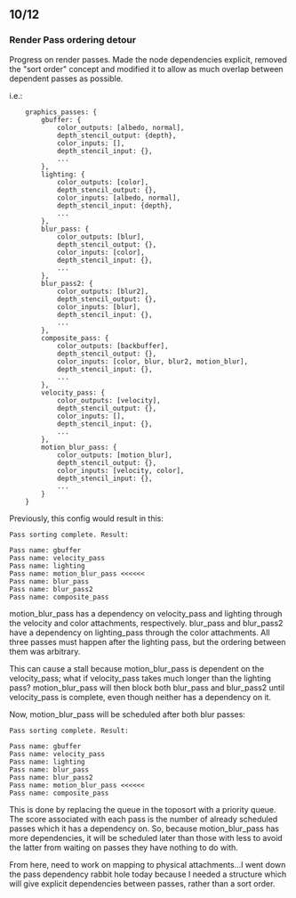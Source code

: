 ## 10/12

### Render Pass ordering detour
Progress on render passes. Made the node dependencies explicit, removed the "sort order" concept and modified it to allow as much overlap between dependent passes as possible.

i.e.:

```
    graphics_passes: {
        gbuffer: {
            color_outputs: [albedo, normal],
            depth_stencil_output: {depth},
            color_inputs: [],
            depth_stencil_input: {},
            ...
        },
        lighting: {
            color_outputs: [color],
            depth_stencil_output: {},
            color_inputs: [albedo, normal],
            depth_stencil_input: {depth},
            ...
        },
        blur_pass: {
            color_outputs: [blur],
            depth_stencil_output: {},
            color_inputs: [color],
            depth_stencil_input: {},
            ...
        },
        blur_pass2: {
            color_outputs: [blur2],
            depth_stencil_output: {},
            color_inputs: [blur],
            depth_stencil_input: {},
            ...
        },
        composite_pass: {
            color_outputs: [backbuffer],
            depth_stencil_output: {},
            color_inputs: [color, blur, blur2, motion_blur],
            depth_stencil_input: {},
            ...
        },
        velocity_pass: {
            color_outputs: [velocity],
            depth_stencil_output: {},
            color_inputs: [],
            depth_stencil_input: {},
            ...
        },
        motion_blur_pass: {
            color_outputs: [motion_blur],
            depth_stencil_output: {},
            color_inputs: [velocity, color],
            depth_stencil_input: {},
            ...
        }
    }
```
Previously, this config would result in this:

```
Pass sorting complete. Result:

Pass name: gbuffer
Pass name: velocity_pass
Pass name: lighting
Pass name: motion_blur_pass <<<<<<
Pass name: blur_pass
Pass name: blur_pass2
Pass name: composite_pass
```
motion_blur_pass has a dependency on velocity_pass and lighting through the velocity and color attachments, respectively. blur_pass and blur_pass2 have a dependency on lighting_pass through the color attachments. All three passes must happen after the lighting pass, but the ordering between them was arbitrary.

This can cause a stall because motion_blur_pass is dependent on the velocity_pass; what if velocity_pass takes much longer than the lighting pass? motion_blur_pass will then block both blur_pass and blur_pass2 until velocity_pass is complete, even though neither has a dependency on it.

Now, motion_blur_pass will be scheduled after both blur passes:
```
Pass sorting complete. Result:

Pass name: gbuffer
Pass name: velocity_pass
Pass name: lighting
Pass name: blur_pass
Pass name: blur_pass2
Pass name: motion_blur_pass <<<<<<
Pass name: composite_pass
```
This is done by replacing the queue in the toposort with a priority queue. The score associated with each pass is the number of already scheduled passes which it has a dependency on. So, because motion_blur_pass has more dependencies, it will be scheduled later than those with less to avoid the latter from waiting on passes they have nothing to do with.

From here, need to work on mapping to physical attachments...I went down the pass dependency rabbit hole today because I needed a structure which will give explicit dependencies between passes, rather than a sort order.